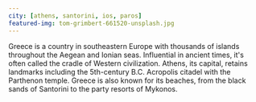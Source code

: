```yaml
---
city: [athens, santorini, ios, paros]
featured-img: tom-grimbert-661520-unsplash.jpg
---
```

Greece is a country in southeastern Europe with thousands of islands throughout the Aegean and Ionian seas. Influential in ancient times, it's often called the cradle of Western civilization. Athens, its capital, retains landmarks including the 5th-century B.C. Acropolis citadel with the Parthenon temple. Greece is also known for its beaches, from the black sands of Santorini to the party resorts of Mykonos.

